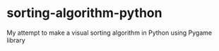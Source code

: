 # sorting-algorithm-python
 My attempt to make a visual sorting algorithm in Python using Pygame library 

